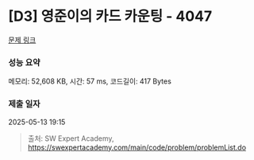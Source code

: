 # [D3] 영준이의 카드 카운팅 - 4047 

[문제 링크](https://swexpertacademy.com/main/code/problem/problemDetail.do?contestProbId=AWIsY84KEPMDFAWN) 

### 성능 요약

메모리: 52,608 KB, 시간: 57 ms, 코드길이: 417 Bytes

### 제출 일자

2025-05-13 19:15



> 출처: SW Expert Academy, https://swexpertacademy.com/main/code/problem/problemList.do